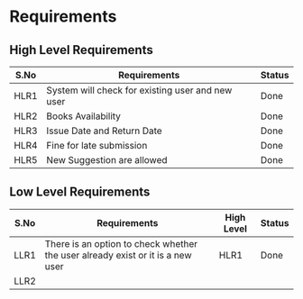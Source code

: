 # Requirements

## High Level Requirements

|S.No| Requirements| Status|
|----|-------------|-------|
|HLR1|System will check for existing user and new user|Done|
|HLR2|Books Availability|Done|
|HLR3|Issue Date and Return Date|Done|
|HLR4|Fine for late submission|Done|
|HLR5|New Suggestion are allowed|Done|

## Low Level Requirements

|S.No| Requirements|High Level | Status|
|----|-------------|-----------|-------|
|LLR1|There is an option to check whether the user already exist or it is a new user|HLR1|Done|
|LLR2||
